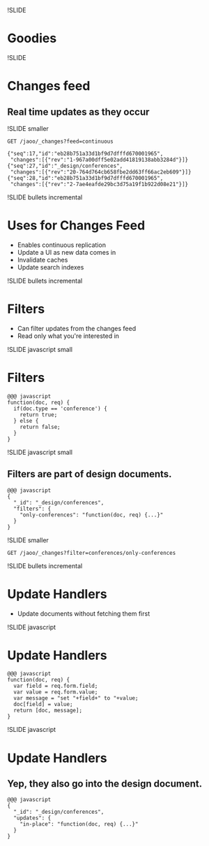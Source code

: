 !SLIDE

# Goodies #

!SLIDE

# Changes feed #

## Real time updates as they occur ##

!SLIDE smaller

    GET /jaoo/_changes?feed=continuous

    {"seq":17,"id":"eb28b751a33d1bf9d7dfffd670001965",
     "changes":[{"rev":"1-967a00dff5e02add41819138abb3284d"}]}
    {"seq":27,"id":"_design/conferences",
     "changes":[{"rev":"20-764d764cb658fbe2dd63ff66ac2eb609"}]}
    {"seq":28,"id":"eb28b751a33d1bf9d7dfffd670001965",
     "changes":[{"rev":"2-7ae4eafde29bc3d75a19f1b922d08e21"}]}

!SLIDE bullets incremental

# Uses for Changes Feed #

* Enables continuous replication
* Update a UI as new data comes in
* Invalidate caches
* Update search indexes

!SLIDE bullets incremental

# Filters #

* Can filter updates from the changes feed
* Read only what you're interested in

!SLIDE javascript small

# Filters #

    @@@ javascript
    function(doc, req) {
      if(doc.type == 'conference') {
        return true;
      } else {
        return false;
      }
    }

!SLIDE javascript small

## Filters are part of design documents. ##

    @@@ javascript
    {
      "_id": "_design/conferences",
      "filters": {
        "only-conferences": "function(doc, req) {...}"
      }
    }

!SLIDE smaller

    GET /jaoo/_changes?filter=conferences/only-conferences

!SLIDE bullets incremental

# Update Handlers #

* Update documents without fetching them first

!SLIDE javascript

# Update Handlers #

    @@@ javascript
    function(doc, req) {
      var field = req.form.field;
      var value = req.form.value;
      var message = "set "+field+" to "+value;
      doc[field] = value;
      return [doc, message];
    }

!SLIDE javascript

# Update Handlers #

## Yep, they also go into the design document. ##

    @@@ javascript
    {
      "_id": "_design/conferences",
      "updates": {
        "in-place": "function(doc, req) {...}"
      }
    }

